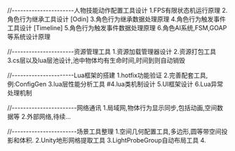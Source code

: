 //----------------------人物技能动作配置工具设计
1.FPS有限状态机运行原理
2.角色行为继承工具设计                  [Odin]
3.角色行为继承数据处理原理
4.角色行为触发事件工具设计              [Timeline]
5.角色行为触发事件数据处理原理
6.角色AI系统,FSM,GOAP等系统设计原理


//----------------------资源管理工具
1.资源加载管理器设计
2.资源打包工具
3.cs层以及lua层池设计,池中物体均有生命时间,时间到则自动销毁


//----------------------Lua框架的搭建
1.hotfix功能验证
2.完善配套工具,例:ConfigGen
3.lua层性能分析工具
#4.lua类机制设计
5.UI框架设计
6.Lua异常处理机制


//-----------------------网络通讯
1.局域网,物体行为显示同步,包括动画,空间数据等
2.外部网络,待续...


//-----------------------场景工具整理
1.空间几何配置工具,多边形,圆等带空间投影和体积.
2.Unity地形网格提取工具
3.LightProbeGroup自动布局工具
4.
